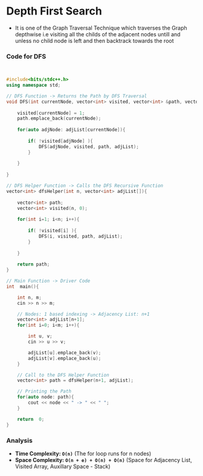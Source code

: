 # Depth First Search

- It is one of the Graph Traversal Technique which traverses the Graph depthwise i.e visiting all the childs of the adjacent nodes untill and unless no child node is left and then backtrack towards the root

### Code for DFS

``` cpp


#include<bits/stdc++.h>
using namespace std;

// DFS Function -> Returns the Path by DFS Traversal
void DFS(int currentNode, vector<int> visited, vector<int> &path, vector<int> adjList[]){
    
    visited[currentNode] = 1;
    path.emplace_back(currentNode);
    
    for(auto adjNode: adjList[currentNode]){
        
        if( !visited[adjNode] ){
            DFS(adjNode, visited, path, adjList);
        }
        
    }
    
}

// DFS Helper Function -> Calls the DFS Recursive Function
vector<int> dfsHelper(int n, vector<int> adjList[]){
    
    vector<int> path;
    vector<int> visited(n, 0);
    
    for(int i=1; i<n; i++){
        
        if( !visited[i] ){
            DFS(i, visited, path, adjList);
        }
        
    }
    
    return path;
}

// Main Function -> Driver Code
int  main(){

    int n, m;
    cin >> n >> m;

    // Nodes: 1 based indexing -> Adjacency List: n+1
    vector<int> adjList[n+1];
    for(int i=0; i<m; i++){

        int u, v;
        cin >> u >> v;

        adjList[u].emplace_back(v);
        adjList[v].emplace_back(u);
    }

    // Call to the DFS Helper Function
    vector<int> path = dfsHelper(n+1, adjList);

    // Printing the Path
    for(auto node: path){
        cout << node << " -> " << " ";
    }

    return  0;
}

```

### Analysis

- **Time Complexity: `O(n)`** (The for loop runs for n nodes)
- **Space Complexity: `O(n + e) + O(n) + O(n)`** (Space for Adjacency List, Visited Array, Auxillary Space - Stack)
